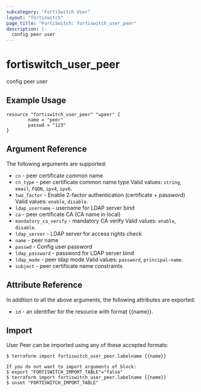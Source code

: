 ```yaml
---
subcategory: "FortiSwitch User"
layout: "fortiswitch"
page_title: "FortiSwitch: fortiswitch_user_peer"
description: |-
  config peer user
---
```


# fortiswitch_user_peer
config peer user

## Example Usage

```hcl
resource "fortiswitch_user_peer" "upeer" {
        name = "peer"
        passwd = "123"
}
```

## Argument Reference

The following arguments are supported:

* `cn` - peer certificate common name
* `cn_type` - peer certificate common name type Valid values: `string`, `email`, `FQDN`, `ipv4`, `ipv6`.
* `two_factor` - Enable 2-factor authentication (certificate + password) Valid values: `enable`, `disable`.
* `ldap_username` - username for LDAP server bind
* `ca` - peer certificate CA (CA name in local)
* `mandatory_ca_verify` - mandatory CA verify Valid values: `enable`, `disable`.
* `ldap_server` - LDAP server for access rights check
* `name` - peer name
* `passwd` - Config user password
* `ldap_password` - password for LDAP server bind
* `ldap_mode` - peer ldap mode Valid values: `password`, `principal-name`.
* `subject` - peer certificate name constraints


## Attribute Reference

In addition to all the above arguments, the following attributes are exported:
* `id` - an identifier for the resource with format {{name}}.

## Import

User Peer can be imported using any of these accepted formats:
```
$ terraform import fortiswitch_user_peer.labelname {{name}}

If you do not want to import arguments of block:
$ export "FORTISWITCH_IMPORT_TABLE"="false"
$ terraform import fortiswitch_user_peer.labelname {{name}}
$ unset "FORTISWITCH_IMPORT_TABLE"
```
